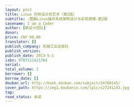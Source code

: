 ```yaml
---
layout: post
title: Linux 内核设计的艺术（第2版）
subtitle: -图解Linux操作系统架构设计与实现原理-第2版
casename: I am a Coder
author: [新设计团队]
donor: 
price: CNY 89.00
translator: []
publish_company: 机械工业出版社
publish_version: 
publish_date: 2013-5-1
isbn: 9787111421764
serial: 
total_volume: 1
borrower: []
borrow_date: []
douban_url: http://book.douban.com/subject/24708145/
cover_path: https://img1.doubanio.com/lpic/s27241143.jpg
tag: 
read_status: 未读
---
```

